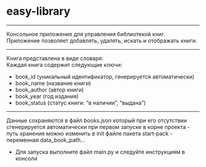 # easy-library
___
Консольное приложение для управления библиотекой книг.  
Приложение позволяет добавлять, удалять, искать и отображать книги.  
___
Книга представлена в виде словаря.  
Каждая книга содержит следующие ключи:
- book_id (уникальный идентификатор, генерируется автоматически)
- book_name (название книги)
- book_author (автор книги)
- book_year (год издания)
- book_status (статус книги: “в наличии”, “выдана”)
___
Данные сохраняются в файл books.json который при его отсутствии сгенерируется автоматически
при первом запуске в корне проекта - путь хранения можно изменить в init файле пакета start-pack -
переменная data_book_path...  
- Для запуска выполните файл main.py и следуйте инструкциям в консоли
